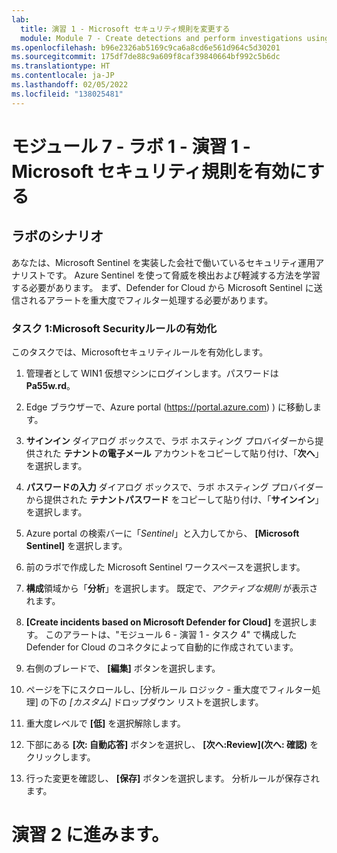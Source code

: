 ```yaml
---
lab:
  title: 演習 1 ‐ Microsoft セキュリティ規則を変更する
  module: Module 7 - Create detections and perform investigations using Microsoft Sentinel
ms.openlocfilehash: b96e2326ab5169c9ca6a8cd6e561d964c5d30201
ms.sourcegitcommit: 175df7de88c9a609f8caf39840664bf992c5b6dc
ms.translationtype: HT
ms.contentlocale: ja-JP
ms.lasthandoff: 02/05/2022
ms.locfileid: "138025481"
---
```

# <a name="module-7---lab-1---exercise-1---modify-a-microsoft-security-rule"></a>モジュール 7 - ラボ 1 - 演習 1 - Microsoft セキュリティ規則を有効にする

## <a name="lab-scenario"></a>ラボのシナリオ

あなたは、Microsoft Sentinel を実装した会社で働いているセキュリティ運用アナリストです。 Azure Sentinel を使って脅威を検出および軽減する方法を学習する必要があります。 まず、Defender for Cloud から Microsoft Sentinel に送信されるアラートを重大度でフィルター処理する必要があります。 


### <a name="task-1-activate-a-microsoft-security-rule"></a>タスク 1:Microsoft Securityルールの有効化

このタスクでは、Microsoftセキュリティルールを有効化します。

1. 管理者として WIN1 仮想マシンにログインします。パスワードは **Pa55w.rd**。  

1. Edge ブラウザーで、Azure portal (https://portal.azure.com) ) に移動します。

1. **サインイン** ダイアログ ボックスで、ラボ ホスティング プロバイダーから提供された **テナントの電子メール** アカウントをコピーして貼り付け、「**次へ**」を選択します。

1. **パスワードの入力** ダイアログ ボックスで、ラボ ホスティング プロバイダーから提供された **テナントパスワード** をコピーして貼り付け、「**サインイン**」を選択します。

1. Azure portal の検索バーに「*Sentinel*」と入力してから、 **[Microsoft Sentinel]** を選択します。

1. 前のラボで作成した Microsoft Sentinel ワークスペースを選択します。

1. **構成**領域から「**分析**」を選択します。 既定で、*アクティブな規則* が表示されます。

1. **[Create incidents based on Microsoft Defender for Cloud]** を選択します。 このアラートは、"モジュール 6 - 演習 1 - タスク 4" で構成した Defender for Cloud のコネクタによって自動的に作成されています。 

1. 右側のブレードで、 **[編集]** ボタンを選択します。

1. ページを下にスクロールし、[分析ルール ロジック - 重大度でフィルター処理] の下の *[カスタム]* ドロップダウン リストを選択します。

1. 重大度レベルで **[低]** を選択解除します。

1. 下部にある **[次: 自動応答]** ボタンを選択し、 **[次へ:Review]\(次へ: 確認\)** をクリックします。

1. 行った変更を確認し、 **[保存]** ボタンを選択します。 分析ルールが保存されます。

# <a name="proceed-to-exercise-2"></a>演習 2 に進みます。
